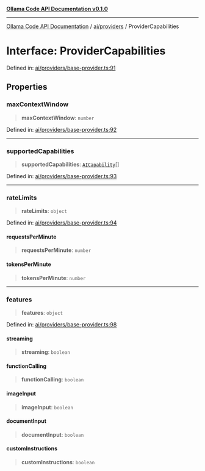 [**Ollama Code API Documentation v0.1.0**](../../../README.md)

***

[Ollama Code API Documentation](../../../modules.md) / [ai/providers](../README.md) / ProviderCapabilities

# Interface: ProviderCapabilities

Defined in: [ai/providers/base-provider.ts:91](https://github.com/erichchampion/ollama-code/blob/71525b68c65a1139d08d5a868e15d1644edd30d9/ollama-code/src/ai/providers/base-provider.ts#L91)

## Properties

### maxContextWindow

> **maxContextWindow**: `number`

Defined in: [ai/providers/base-provider.ts:92](https://github.com/erichchampion/ollama-code/blob/71525b68c65a1139d08d5a868e15d1644edd30d9/ollama-code/src/ai/providers/base-provider.ts#L92)

***

### supportedCapabilities

> **supportedCapabilities**: [`AICapability`](../enumerations/AICapability.md)[]

Defined in: [ai/providers/base-provider.ts:93](https://github.com/erichchampion/ollama-code/blob/71525b68c65a1139d08d5a868e15d1644edd30d9/ollama-code/src/ai/providers/base-provider.ts#L93)

***

### rateLimits

> **rateLimits**: `object`

Defined in: [ai/providers/base-provider.ts:94](https://github.com/erichchampion/ollama-code/blob/71525b68c65a1139d08d5a868e15d1644edd30d9/ollama-code/src/ai/providers/base-provider.ts#L94)

#### requestsPerMinute

> **requestsPerMinute**: `number`

#### tokensPerMinute

> **tokensPerMinute**: `number`

***

### features

> **features**: `object`

Defined in: [ai/providers/base-provider.ts:98](https://github.com/erichchampion/ollama-code/blob/71525b68c65a1139d08d5a868e15d1644edd30d9/ollama-code/src/ai/providers/base-provider.ts#L98)

#### streaming

> **streaming**: `boolean`

#### functionCalling

> **functionCalling**: `boolean`

#### imageInput

> **imageInput**: `boolean`

#### documentInput

> **documentInput**: `boolean`

#### customInstructions

> **customInstructions**: `boolean`
